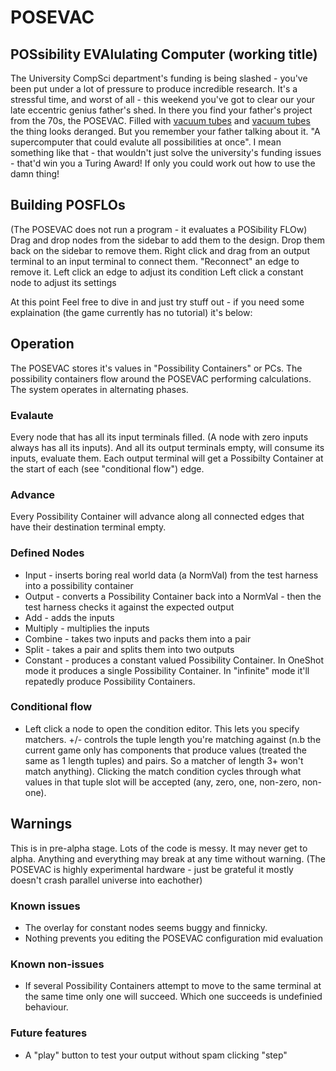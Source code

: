 # POSEVAC

## POSsibility EVAlulating Computer (working title)

The University CompSci department's funding is being slashed - you've been put under a lot of pressure to produce incredible research. It's a stressful time, and worst of all - this weekend you've got to clear our your late eccentric genius father's shed.
In there you find your father's project from the 70s, the POSEVAC. Filled with [vacuum tubes](https://en.wikipedia.org/wiki/Vacuum_tube) and [vacuum tubes](https://en.wikipedia.org/wiki/Pneumatic_tube) the thing looks deranged. But you remember your father talking about it. "A supercomputer that could evalute all possibilities at once". I mean something like that - that wouldn't just solve the university's funding issues - that'd win you a Turing Award! If only you could work out how to use the damn thing!

## Building POSFLOs

(The POSEVAC does not run a program - it evaluates a POSibility FLOw)
Drag and drop nodes from the sidebar to add them to the design. Drop them back on the sidebar to remove them.
Right click and drag from an output terminal to an input terminal to connect them. "Reconnect" an edge to remove it.
Left click an edge to adjust its condition
Left click a constant node to adjust its settings

At this point Feel free to dive in and just try stuff out - if you need some explaination (the game currently has no tutorial) it's below:

## Operation

The POSEVAC stores it's values in "Possibility Containers" or PCs. The possibility containers flow around the POSEVAC performing calculations. The system operates in alternating phases.

### Evalaute

Every node that has all its input terminals filled. (A node with zero inputs always has all its inputs). And all its output terminals empty, will consume its inputs, evaluate them. Each output terminal will get a Possibilty Container at the start of each (see "conditional flow") edge.

### Advance

Every Possibility Container will advance along all connected edges that have their destination terminal empty.

### Defined Nodes

- Input - inserts boring real world data (a NormVal) from the test harness into a possibility container
- Output - converts a Possibility Container back into a NormVal - then the test harness checks it against the expected output
- Add - adds the inputs
- Multiply - multiplies the inputs
- Combine - takes two inputs and packs them into a pair
- Split - takes a pair and splits them into two outputs
- Constant - produces a constant valued Possibility Container. In OneShot mode it produces a single Possibility Container. In "infinite" mode it'll repatedly produce Possibility Containers.

### Conditional flow

- Left click a node to open the condition editor. This lets you specify matchers. +/- controls the tuple length you're matching against (n.b the current game only has components that produce values (treated the same as 1 length tuples) and pairs. So a matcher of length 3+ won't match anything). Clicking the match condition cycles through what values in that tuple slot will be accepted (any, zero, one, non-zero, non-one).

## Warnings

This is in pre-alpha stage. Lots of the code is messy. It may never get to alpha. Anything and everything may break at any time without warning. (The POSEVAC is highly experimental hardware - just be grateful it mostly doesn't crash parallel universe into eachother)

### Known issues

- The overlay for constant nodes seems buggy and finnicky.
- Nothing prevents you editing the POSEVAC configuration mid evaluation

### Known non-issues

- If several Possibility Containers attempt to move to the same terminal at the same time only one will succeed. Which one succeeds is undefinied behaviour.

### Future features

- A "play" button to test your output without spam clicking "step"
